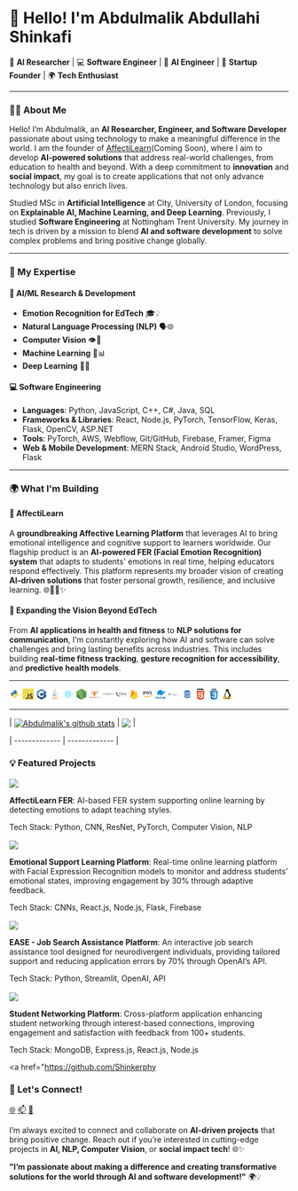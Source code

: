 # 👋 Hello! I'm Abdulmalik Abdullahi Shinkafi

🔹 **AI Researcher** | 💻 **Software Engineer** | 🤖 **AI Engineer** | 🚀 **Startup Founder** | 🌍 **Tech Enthusiast**

---

### 👨‍💻 About Me

Hello! I’m Abdulmalik, an **AI Researcher, Engineer, and Software Developer** passionate about using technology to make a meaningful difference in the world. I am the founder of [AffectiLearn](https://github.com/AffectiLearn)(Coming Soon), where I aim to develop **AI-powered solutions** that address real-world challenges, from education to health and beyond. With a deep commitment to **innovation** and **social impact**, my goal is to create applications that not only advance technology but also enrich lives.

Studied MSc in **Artificial Intelligence** at City, University of London, focusing on **Explainable AI, Machine Learning, and Deep Learning**. Previously, I studied **Software Engineering** at Nottingham Trent University. My journey in tech is driven by a mission to blend **AI and software development** to solve complex problems and bring positive change globally.

---

### 🌟 My Expertise

#### 🧠 AI/ML Research & Development
- **Emotion Recognition for EdTech** 🎓💡
- **Natural Language Processing (NLP)** 🗣️🌐
- **Computer Vision** 👁️📸
- **Machine Learning** 🤖📊
- **Deep Learning** 🧠💥

#### 💻 Software Engineering
- **Languages**: Python, JavaScript, C++, C#, Java, SQL
- **Frameworks & Libraries**: React, Node.js, PyTorch, TensorFlow, Keras, Flask, OpenCV, ASP.NET
- **Tools**: PyTorch, AWS, Webflow, Git/GitHub, Firebase, Framer, Figma
- **Web & Mobile Development**: MERN Stack, Android Studio, WordPress, Flask

---

### 🌍 What I'm Building

#### 🚀 AffectiLearn  
A **groundbreaking Affective Learning Platform** that leverages AI to bring emotional intelligence and cognitive support to learners worldwide. Our flagship product is an **AI-powered FER (Facial Emotion Recognition) system** that adapts to students' emotions in real time, helping educators respond effectively. This platform represents my broader vision of creating **AI-driven solutions** that foster personal growth, resilience, and inclusive learning. 🌐👩‍🏫✨

#### 🧩 Expanding the Vision Beyond EdTech  
From **AI applications in health and fitness** to **NLP solutions for communication**, I’m constantly exploring how AI and software can solve challenges and bring lasting benefits across industries. This includes building **real-time fitness tracking**, **gesture recognition for accessibility**, and **predictive health models**.

---
<code><img height="20" alt="python" src="https://raw.githubusercontent.com/github/explore/master/topics/python/python.png"></code>
<code><img height="20" alt="javascript" src="https://raw.githubusercontent.com/github/explore/master/topics/javascript/javascript.png"></code>
<code><img height="20" alt="c++" src="https://raw.githubusercontent.com/github/explore/master/topics/cpp/cpp.png"></code>
<code><img height="20" alt="java" src="https://raw.githubusercontent.com/github/explore/master/topics/java/java.png"></code>
<code><img height="20" alt="react" src="https://raw.githubusercontent.com/github/explore/master/topics/react/react.png"></code>
<code><img height="20" alt="nodejs" src="https://raw.githubusercontent.com/github/explore/master/topics/nodejs/nodejs.png"></code>
<code><img height="20" alt="tensorflow" src="https://raw.githubusercontent.com/github/explore/master/topics/tensorflow/tensorflow.png"></code>
<code><img height="20" alt="pytorch" src="https://raw.githubusercontent.com/github/explore/master/topics/pytorch/pytorch.png"></code>
<code><img height="20" alt="flask" src="https://raw.githubusercontent.com/github/explore/master/topics/flask/flask.png"></code>
<code><img height="20" alt="firebase" src="https://raw.githubusercontent.com/github/explore/master/topics/firebase/firebase.png"></code>
<code><img height="20" alt="aws" src="https://raw.githubusercontent.com/github/explore/master/topics/aws/aws.png"></code>
<code><img height="20" alt="docker" src="https://raw.githubusercontent.com/github/explore/master/topics/docker/docker.png"></code>
<code><img height="20" alt="mongodb" src="https://raw.githubusercontent.com/github/explore/master/topics/mongodb/mongodb.png"></code>
<code><img height="20" alt="sql" src="https://raw.githubusercontent.com/github/explore/master/topics/sql/sql.png"></code>
<code><img height="20" alt="html5" src="https://raw.githubusercontent.com/github/explore/master/topics/html/html.png"></code>
<code><img height="20" alt="css3" src="https://raw.githubusercontent.com/github/explore/master/topics/css/css.png"></code>
<code><img height="20" alt="linux" src="https://raw.githubusercontent.com/github/explore/master/topics/linux/linux.png"></code> 

---

| <a href="https://github.com/anuraghazra/github-readme-stats"><img align="center" src="https://github-readme-stats.vercel.app/api?username=Shinkerphy&show_icons=true&include_all_commits=true&theme=buefy&hide_border=true" alt="Abdulmalik's github stats" /></a> | <a href="https://github.com/anuraghazra/github-readme-stats"><img align="center" src="https://github-readme-stats.vercel.app/api/top-langs/?username=Shinkerphy&layout=compact&theme=buefy&hide_border=true" /></a> |

| ------------- | ------------- |
### 💡 Featured Projects

<a href="https://github.com/Shinkerphy/AffectiLearn-FER">
  <img align="center" src="https://github-readme-stats.vercel.app/api/pin/?username=Shinkerphy&repo=AffectiLearn-FER&theme=buefy" />
</a>
<p><strong>AffectiLearn FER</strong>: AI-based FER system supporting online learning by detecting emotions to adapt teaching styles.</p>
<p>Tech Stack: Python, CNN, ResNet, PyTorch, Computer Vision, NLP</p>

<a href="https://github.com/Shinkerphy/Emotional-Support-Learning-Platform">
  <img align="center" src="https://github-readme-stats.vercel.app/api/pin/?username=Shinkerphy&repo=Emotional-Support-Learning-Platform&theme=buefy" />
</a>
<p><strong>Emotional Support Learning Platform</strong>: Real-time online learning platform with Facial Expression Recognition models to monitor and address students’ emotional states, improving engagement by 30% through adaptive feedback.</p>
<p>Tech Stack: CNNs, React.js, Node.js, Flask, Firebase</p>

<a href="https://github.com/Shinkerphy/EASE-Job-Search-Assistance-Platform">
  <img align="center" src="https://github-readme-stats.vercel.app/api/pin/?username=Shinkerphy&repo=EASE-Job-Search-Assistance-Platform&theme=buefy" />
</a>
<p><strong>EASE - Job Search Assistance Platform</strong>: An interactive job search assistance tool designed for neurodivergent individuals, providing tailored support and reducing application errors by 70% through OpenAI’s API.</p>
<p>Tech Stack: Python, Streamlit, OpenAI, API</p>

<a href="https://github.com/Shinkerphy/Student-Networking-Platform">
  <img align="center" src="https://github-readme-stats.vercel.app/api/pin/?username=Shinkerphy&repo=Student-Networking-Platform&theme=buefy" />
</a>
<p><strong>Student Networking Platform</strong>: Cross-platform application enhancing student networking through interest-based connections, improving engagement and satisfaction with feedback from 100+ students.</p>
<p>Tech Stack: MongoDB, Express.js, React.js, Node.js</p>

<a href="https://github.com/Shinkerphy

### 💌 Let's Connect!

[🌐](https://abdulmalikshinkafi.com) [📫](mailto:abdulmalik@shinkafi.com) [💼](https://www.linkedin.com/in/abdulmalik-abdullahi-shinkafi-5645a21b6/)

I’m always excited to connect and collaborate on **AI-driven projects** that bring positive change. Reach out if you’re interested in cutting-edge projects in **AI, NLP, Computer Vision**, or **social impact tech**! 🌐✨

**"I’m passionate about making a difference and creating transformative solutions for the world through AI and software development!"** 🌍💡
